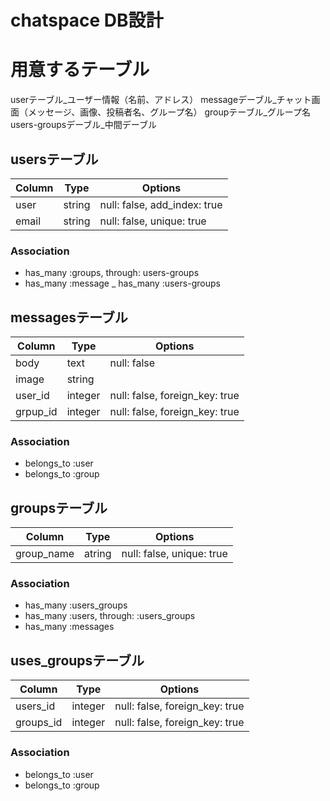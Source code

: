 # chatspace DB設計
# 用意するテーブル
userテーブル_ユーザー情報（名前、アドレス）
messageデーブル_チャット画面（メッセージ、画像、投稿者名、グループ名）
groupテーブル_グループ名
users-groupsデーブル_中間デーブル

## usersテーブル
|Column|Type|Options|
|------|----|-------|
|user|string|null: false, add_index: true|
|email|string|null: false, unique: true|
### Association
- has_many :groups, through: users-groups
- has_many :message
_ has_many :users-groups

## messagesテーブル
|Column|Type|Options|
|------|----|-------|
|body|text|null: false|
|image|string|
|user_id|integer|null: false, foreign_key: true|
|grpup_id|integer|null: false, foreign_key: true|
### Association
- belongs_to :user
- belongs_to :group

## groupsテーブル
|Column|Type|Options|
|------|----|-------|
|group_name|atring|null: false, unique: true|
### Association
- has_many :users_groups
- has_many :users, through: :users_groups
- has_many :messages

## uses_groupsテーブル
|Column|Type|Options|
|------|----|-------|
|users_id|integer|null: false, foreign_key: true|
|groups_id|integer|null: false, foreign_key: true|
### Association
- belongs_to :user
- belongs_to :group